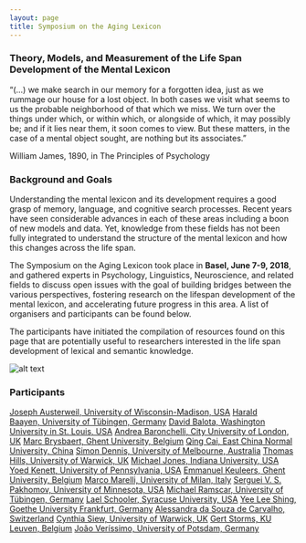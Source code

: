 ```yaml
---
layout: page
title: Symposium on the Aging Lexicon
---
```

 
### Theory, Models, and Measurement of the Life Span Development of the Mental Lexicon
 
“(...) we make search in our memory for a forgotten idea, just as we rummage our house for a lost object. In both cases we visit what seems to us the probable neighborhood of that which we miss. We turn over the things under which, or within which, or alongside of which, it may possibly be; and if it lies near them, it soon comes to view. But these matters, in the case of a mental object sought, are nothing but its associates.”

William James, 1890, in The Principles of Psychology

### Background and Goals

Understanding the mental lexicon and its development requires a good grasp of memory, language, and cognitive search processes. Recent years have seen considerable advances in each of these areas including a boon of new models and data. Yet, knowledge from these fields has not been fully integrated to understand the structure of the mental lexicon and how this changes across the life span.

The Symposium on the Aging Lexicon took place in <b>Basel, June 7-9, 2018</b>, and gathered experts in Psychology, Linguistics, Neuroscience, and related fields to discuss open issues with the goal of building bridges between the various perspectives, fostering research on the lifespan development of the mental lexicon, and accelerating future progress in this area. A list of organisers and participants can be found below.

The participants have initiated the compilation of resources found on this page that are potentially useful to researchers interested in the life span development of lexical and semantic knowledge.

![alt text](https://psychologie.unibas.ch/fileadmin/_processed_/7/f/csm_Group_5d17c4269c.jpg?1529921429)

### Participants

<a href="http://psych.wisc.edu/staff/austerweil-joe/" title="Opens external link in new window" target="_blank" class="external-link-new-window">Joseph Austerweil, University of Wisconsin-Madison, USA</a>
<a href="http://www.sfs.uni-tuebingen.de/~hbaayen/index.html" title="Opens external link in new window" target="_blank">Harald Baayen,&nbsp;University of Tübingen, Germany</a>
<a href="https://psychweb.wustl.edu/people/david-balota" title="Opens external link in new window" target="_blank">David Balota, Washington University in St. Louis, USA</a>
<a href="https://sites.google.com/site/andreabaronchelli/" title="Opens external link in new window" target="_blank" class="external-link-new-window">Andrea Baronchelli, City University of London, UK</a>
<a href="http://crr.ugent.be/members/marc-brysbaert" title="Opens external link in new window" target="_blank">Marc Brysbaert, Ghent University, Belgium</a>
<a href="https://research.shanghai.nyu.edu/centers-and-institutes/brain/people/qing-cai" title="Opens external link in new window" target="_blank">Qing Cai,&nbsp;East China Normal University, China</a>
<a href="https://www.findanexpert.unimelb.edu.au/display/person811247" title="Opens external link in new window" target="_blank">Simon Dennis, University of Melbourne, Australia</a>
<a href="https://warwick.ac.uk/fac/sci/psych/people/thills/" title="Opens external link in new window" target="_blank">Thomas Hills, University of Warwick, UK</a>
<a href="http://psych.indiana.edu/faculty/jonesmn.php" title="Opens external link in new window" target="_blank">Michael Jones, Indiana University, USA</a>
<a href="https://yoedkenett.academia.edu" title="Opens external link in new window" target="_blank">Yoed Kenett, University of Pennsylvania, USA</a>
<a href="http://crr.ugent.be/members/emmanuel-keuleers" title="Opens external link in new window" target="_blank">Emmanuel Keuleers, Ghent University, Belgium</a>
<a href="http://www.marcomarelli.net/" title="Opens external link in new window" target="_blank">Marco Marelli, University of Milan, Italy</a>
<a href="https://healthinformatics.umn.edu/bio/ihi-faculty-staff/serguei-pakhomov" title="Opens external link in new window" target="_blank">Serguei V. S. Pakhomov, University of Minnesota, USA</a>
<a href="http://www.sfs.uni-tuebingen.de/~mramscar/index.html" title="Opens external link in new window" target="_blank">Michael Ramscar, University of Tübingen, Germany</a>
<a href="http://asfaculty.syr.edu/pages/psy/schooler-lael.html" title="Opens external link in new window" target="_blank">Lael Schooler, Syracuse University, USA</a>
<a href="http://www.psychologie.uni-frankfurt.de/69824239/005_Prof_-Yee-Lee-Shing" title="Opens external link in new window" target="_blank" class="external-link-new-window">Yee Lee Shing, Goethe University Frankfurt, Germany</a>
<a href="http://www.psychologie.uzh.ch/de/bereiche/nec/allgpsy/Team/Souza.html" title="Opens internal link in current window" target="_blank" class="external-link-new-window">Alessandra da Souza de Carvalho, Switzerland</a>
<a href="https://warwick.ac.uk/fac/sci/psych/people/csiew/" title="Opens external link in new window" target="_blank">Cynthia Siew, University of Warwick, UK</a>
<a href="https://ppw.kuleuven.be/home/english/education/programmes/master-of-psychology-theory-and-research/teaching-staff/00014717" title="Opens external link in new window" target="_blank">Gert Storms,&nbsp;KU Leuven, Belgium</a>
<a href="https://www.uni-potsdam.de/prim/staff/verissimo.html" title="Opens external link in new window" target="_blank">João Veríssimo, University of Potsdam, Germany</a>
